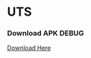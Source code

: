 # UTS
### Download APK DEBUG
[Download Here](https://drive.google.com/file/d/1M5RvlqI8n2L7arY2iQlH4-sEyzIQf81q/view?usp=sharing)
